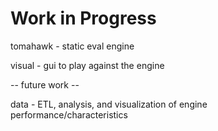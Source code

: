 # Work in Progress

tomahawk - static eval engine

visual - gui to play against the engine

-- future work --

data - ETL, analysis, and visualization of engine performance/characteristics
